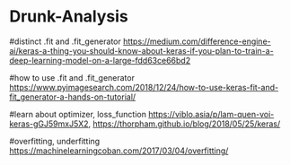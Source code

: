 # Drunk-Analysis

#distinct .fit and .fit_generator
https://medium.com/difference-engine-ai/keras-a-thing-you-should-know-about-keras-if-you-plan-to-train-a-deep-learning-model-on-a-large-fdd63ce66bd2

#how to use .fit and .fit_generator
https://www.pyimagesearch.com/2018/12/24/how-to-use-keras-fit-and-fit_generator-a-hands-on-tutorial/

#learn about optimizer, loss_function
https://viblo.asia/p/lam-quen-voi-keras-gGJ59mxJ5X2,
https://thorpham.github.io/blog/2018/05/25/keras/

#overfitting, underfitting
https://machinelearningcoban.com/2017/03/04/overfitting/
